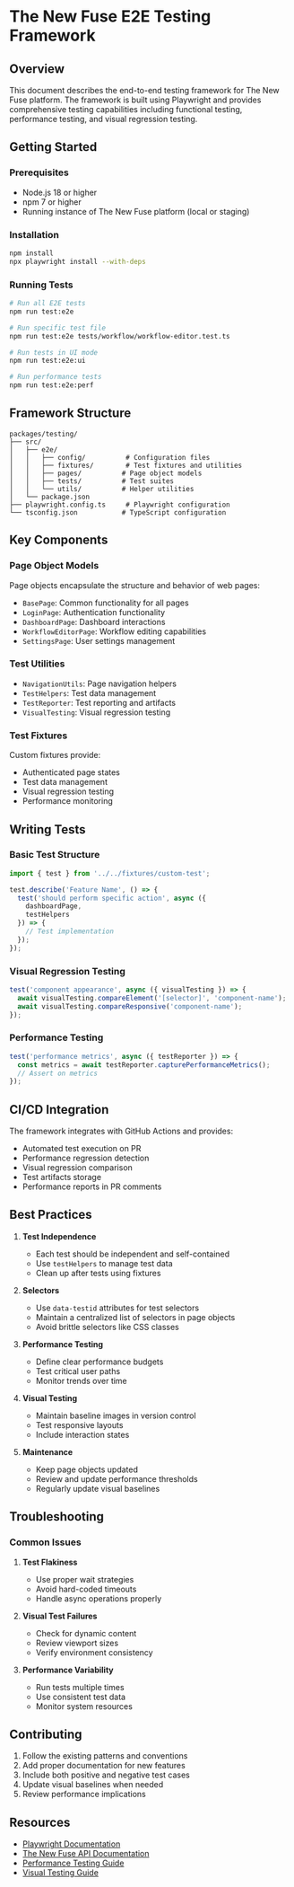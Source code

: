 # The New Fuse E2E Testing Framework

## Overview

This document describes the end-to-end testing framework for The New Fuse platform. The framework is built using Playwright and provides comprehensive testing capabilities including functional testing, performance testing, and visual regression testing.

## Getting Started

### Prerequisites

- Node.js 18 or higher
- npm 7 or higher
- Running instance of The New Fuse platform (local or staging)

### Installation

```bash
npm install
npx playwright install --with-deps
```

### Running Tests

```bash
# Run all E2E tests
npm run test:e2e

# Run specific test file
npm run test:e2e tests/workflow/workflow-editor.test.ts

# Run tests in UI mode
npm run test:e2e:ui

# Run performance tests
npm run test:e2e:perf
```

## Framework Structure

```
packages/testing/
├── src/
│   ├── e2e/
│   │   ├── config/          # Configuration files
│   │   ├── fixtures/        # Test fixtures and utilities
│   │   ├── pages/          # Page object models
│   │   ├── tests/          # Test suites
│   │   └── utils/          # Helper utilities
│   └── package.json
├── playwright.config.ts     # Playwright configuration
└── tsconfig.json           # TypeScript configuration
```

## Key Components

### Page Object Models

Page objects encapsulate the structure and behavior of web pages:

- `BasePage`: Common functionality for all pages
- `LoginPage`: Authentication functionality
- `DashboardPage`: Dashboard interactions
- `WorkflowEditorPage`: Workflow editing capabilities
- `SettingsPage`: User settings management

### Test Utilities

- `NavigationUtils`: Page navigation helpers
- `TestHelpers`: Test data management
- `TestReporter`: Test reporting and artifacts
- `VisualTesting`: Visual regression testing

### Test Fixtures

Custom fixtures provide:
- Authenticated page states
- Test data management
- Visual regression testing
- Performance monitoring

## Writing Tests

### Basic Test Structure

```typescript
import { test } from '../../fixtures/custom-test';

test.describe('Feature Name', () => {
  test('should perform specific action', async ({ 
    dashboardPage,
    testHelpers 
  }) => {
    // Test implementation
  });
});
```

### Visual Regression Testing

```typescript
test('component appearance', async ({ visualTesting }) => {
  await visualTesting.compareElement('[selector]', 'component-name');
  await visualTesting.compareResponsive('component-name');
});
```

### Performance Testing

```typescript
test('performance metrics', async ({ testReporter }) => {
  const metrics = await testReporter.capturePerformanceMetrics();
  // Assert on metrics
});
```

## CI/CD Integration

The framework integrates with GitHub Actions and provides:

- Automated test execution on PR
- Performance regression detection
- Visual regression comparison
- Test artifacts storage
- Performance reports in PR comments

## Best Practices

1. **Test Independence**
   - Each test should be independent and self-contained
   - Use `testHelpers` to manage test data
   - Clean up after tests using fixtures

2. **Selectors**
   - Use `data-testid` attributes for test selectors
   - Maintain a centralized list of selectors in page objects
   - Avoid brittle selectors like CSS classes

3. **Performance Testing**
   - Define clear performance budgets
   - Test critical user paths
   - Monitor trends over time

4. **Visual Testing**
   - Maintain baseline images in version control
   - Test responsive layouts
   - Include interaction states

5. **Maintenance**
   - Keep page objects updated
   - Review and update performance thresholds
   - Regularly update visual baselines

## Troubleshooting

### Common Issues

1. **Test Flakiness**
   - Use proper wait strategies
   - Avoid hard-coded timeouts
   - Handle async operations properly

2. **Visual Test Failures**
   - Check for dynamic content
   - Review viewport sizes
   - Verify environment consistency

3. **Performance Variability**
   - Run tests multiple times
   - Use consistent test data
   - Monitor system resources

## Contributing

1. Follow the existing patterns and conventions
2. Add proper documentation for new features
3. Include both positive and negative test cases
4. Update visual baselines when needed
5. Review performance implications

## Resources

- [Playwright Documentation](https://playwright.dev)
- [The New Fuse API Documentation](./API_SPECIFICATION.md)
- [Performance Testing Guide](./PERFORMANCE_TESTING.md)
- [Visual Testing Guide](./VISUAL_TESTING.md)